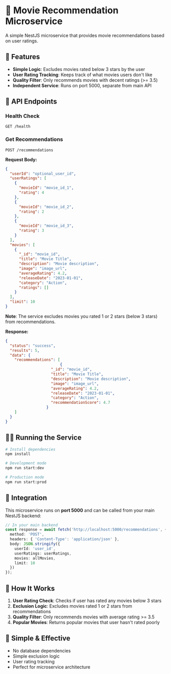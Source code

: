 # 🎯 Movie Recommendation Microservice

A simple NestJS microservice that provides movie recommendations based on user ratings.

## 🚀 Features

- **Simple Logic**: Excludes movies rated below 3 stars by the user
- **User Rating Tracking**: Keeps track of what movies users don't like
- **Quality Filter**: Only recommends movies with decent ratings (>= 3.5)
- **Independent Service**: Runs on port 5000, separate from main API

## 📡 API Endpoints

### Health Check
```
GET /health
```

### Get Recommendations
```
POST /recommendations
```

**Request Body:**
```json
{
  "userId": "optional_user_id",
  "userRatings": [
    {
      "movieId": "movie_id_1",
      "rating": 4
    },
    {
      "movieId": "movie_id_2", 
      "rating": 2
    },
    {
      "movieId": "movie_id_3", 
      "rating": 3
    }
  ],
  "movies": [
    {
      "_id": "movie_id",
      "title": "Movie Title",
      "description": "Movie description",
      "image": "image_url",
      "averageRating": 4.2,
      "releaseDate": "2023-01-01",
      "category": "Action",
      "ratings": []
    }
  ],
  "limit": 10
}
```

**Note**: The service excludes movies you rated 1 or 2 stars (below 3 stars) from recommendations.

**Response:**
```json
{
  "status": "success",
  "results": 5,
  "data": {
    "recommendations": [
                        {
                    "_id": "movie_id",
                    "title": "Movie Title",
                    "description": "Movie description", 
                    "image": "image_url",
                    "averageRating": 4.2,
                    "releaseDate": "2023-01-01",
                    "category": "Action",
                    "recommendationScore": 4.7
                  }
    ]
  }
}
```

## 🏃‍♂️ Running the Service

```bash
# Install dependencies
npm install

# Development mode
npm run start:dev

# Production mode
npm run start:prod
```

## 🔗 Integration

This microservice runs on **port 5000** and can be called from your main NestJS backend:

```typescript
// In your main backend
const response = await fetch('http://localhost:5000/recommendations', {
  method: 'POST',
  headers: { 'Content-Type': 'application/json' },
  body: JSON.stringify({
    userId: 'user_id',
    userRatings: userRatings,
    movies: allMovies,
    limit: 10
  })
});
```

## 🎯 How It Works

1. **User Rating Check**: Checks if user has rated any movies below 3 stars
2. **Exclusion Logic**: Excludes movies rated 1 or 2 stars from recommendations
3. **Quality Filter**: Only recommends movies with average rating >= 3.5
4. **Popular Movies**: Returns popular movies that user hasn't rated poorly

## 🌟 Simple & Effective

- No database dependencies
- Simple exclusion logic
- User rating tracking
- Perfect for microservice architecture
